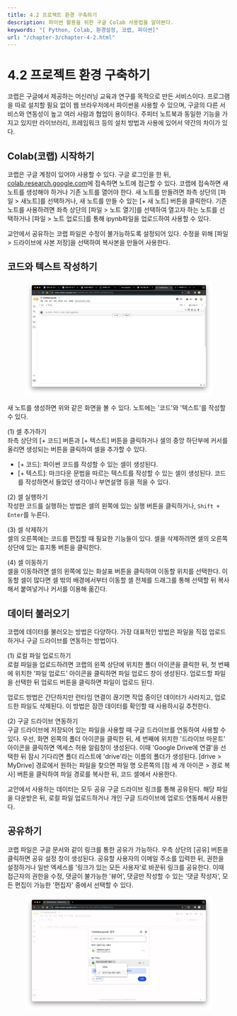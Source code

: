 ```yaml
---
title: 4.2 프로젝트 환경 구축하기
description: 파이썬 활용을 위한 구글 Colab 사용법을 알아본다.
keywords: "[ Python, Colab, 환경설정, 코랩, 파이썬]"
url: "/chapter-3/chapter-4-2.html"
---
```


# 4.2 프로젝트 환경 구축하기

코랩은 구글에서 제공하는 머신러닝 교육과 연구를 목적으로 만든 서비스이다. 프로그램을 따로 설치할 필요 없이 웹 브라우저에서 파이썬을 사용할 수 있으며, 구글의 다른 서비스와 연동성이 높고 여러 사람과 협업이 용이하다. 주피터 노트북과 동일한 기능을 가지고 있지만 라이브러리, 프레임워크 등의 설치 방법과 사용에 있어서 약간의 차이가 있다.

## Colab(코랩) 시작하기

코랩은 구글 계정이 있어야 사용할 수 있다. 구글 로그인을 한 뒤, [colab.research.google.com](https://colab.research.google.com/)에 접속하면 노트에 접근할 수 있다. 코랩에 접속하면 새 노트를 생성해야 하거나 기존 노트를 열어야 한다.
새 노트를 만들려면 좌측 상단의 [파일 > 새노트]를 선택하거나, 새 노트를 만들 수 있는 [+ 새 노트] 버튼을 클릭한다.
기존 노트를 사용하려면 좌측 상단의 [파일 > 노트 열기]를 선택하여 열고자 하는 노트를 선택하거나 [파일 > 노트 업로드]를 통해 ipynb파일을 업로드하여 사용할 수 있다.

교안에서 공유하는 코랩 파일은 수정이 불가능하도록 설정되어 있다. 수정을 위해 [파일 > 드라이브에 사본 저장]을 선택하여 복사본을 만들어 사용한다.

## 코드와 텍스트 작성하기

<figure class="flex flex-col items-center justify-center">
    <img src="../img/colab-new-notebook.png" title="colab new notebook">
    <figcaption style="text-align: center;"></figcaption>
</figure>

새 노트를 생성하면 위와 같은 화면을 볼 수 있다. 노트에는 '코드'와 '텍스트'를 작성할 수 있다.

(1) 셀 추가하기  
좌측 상단의 [+ 코드] 버튼과 [+ 텍스트] 버튼을 클릭하거나 셀의 중앙 하단부에 커서를 올리면 생성되는 버튼을 클릭하여 셀을 추가할 수 있다.

- [+ 코드]: 파이썬 코드를 작성할 수 있는 셀이 생성된다.
- [+ 텍스트]: 마크다운 문법을 따르는 텍스트를 작성할 수 있는 셀이 생성된다. 코드를 작성하면서 들었던 생각이나 부연설명 등을 적을 수 있다.

(2) 셀 실행하기  
작성한 코드를 실행하는 방법은 셀의 왼쪽에 있는 실행 버튼을 클릭하거나, `Shift + Enter`를 누른다.

(3) 셀 삭제하기  
셀의 오른쪽에는 코드를 편집할 때 필요한 기능들이 있다. 셀을 삭제하려면 셀의 오른쪽 상단에 있는 휴지통 버튼을 클릭한다.

(4) 셀 이동하기  
셀을 이동하려면 셀의 왼쪽에 있는 화살표 버튼을 클릭하여 이동할 위치를 선택한다. 이동할 셀이 많다면 셀 밖의 배경에서부터 이동할 셀 전체를 드래그를 통해 선택할 뒤 복사해서 붙여넣거나 커서를 이용해 옮긴다.

## 데이터 불러오기

코랩에 데이터를 불러오는 방법은 다양하다. 가장 대표적인 방법은 파일을 직접 업로드하거나 구글 드라이브를 연동하는 방법이다.

(1) 로컬 파일 업로드하기  
로컬 파일을 업로드하려면 코랩의 왼쪽 상단에 위치한 폴더 아이콘을 클릭한 뒤, 첫 번째에 위치한 '파일 업로드' 아이콘을 클릭하면 파일 업로드 창이 생성된다. 업로드할 파일을 선택한 뒤 업로드 버튼을 클릭하면 파일이 업로드 된다.

업로드 방법은 간단하지만 런타임 연결이 끊기면 작업 중이던 데이터가 사라지고, 업로드한 파일도 삭제된다. 이 방법은 잠깐 데이터를 확인할 때 사용하시길 추천한다.

(2) 구글 드라이브 연동하기  
구글 드라이브에 저장되어 있는 파일을 사용할 때 구글 드라이브를 연동하여 사용할 수 있다. 우선, 화면 왼쪽의 폴더 아이콘을 클릭한 뒤, 세 번째에 위치한 '드라이브 마운트' 아이콘을 클릭하면 엑세스 허용 알림창이 생성된다. 이때 'Google Drive에 연결'을 선택한 뒤 잠시 기다리면 폴더 리스트에 'drive'라는 이름의 폴더가 생성된다. [drive > MyDrive] 경로에서 원하는 파일을 찾으면 파일 명 오른쪽의 [점 세 개 아이콘 > 경로 복사] 버튼을 클릭하여 파일 경로를 복사한 뒤, 코드 셀에서 사용한다.

교안에서 사용하는 데이터는 모두 공유 구글 드라이브 링크를 통해 공유된다. 해당 파일을 다운받은 뒤, 로컬 파일 업로드하거나 개인 구글 드라이브에 업로드·연동해서 사용한다.

## 공유하기

코랩 파일은 구글 문서와 같이 링크를 통한 공유가 가능하다. 우측 상단의 [공유] 버튼을 클릭하면 공유 설정 창이 생성된다. 공유할 사용자의 이메일 주소를 입력한 뒤, 권한을 설정하거나 일반 엑세스를 '링크가 있는 모든 사용자'로 바꾼뒤 링크를 공유한다. 이때 접근자의 권한을 수정, 댓글이 불가능한 '뷰어', 댓글만 작성할 수 있는 '댓글 작성자', 모든 편집이 가능한 '편집자' 중에서 선택할 수 있다.

<figure class="flex flex-col items-center justify-center">
    <img src="../img/colab-share.png" title="colab share">
    <figcaption style="text-align: center;"></figcaption>
</figure>
